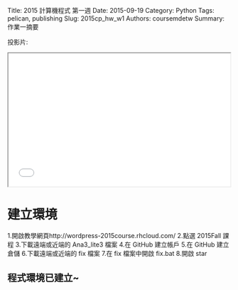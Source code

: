 Title: 2015 計算機程式 第一週
Date: 2015-09-19
Category: Python
Tags: pelican, publishing
Slug: 2015cp_hw_w1
Authors: coursemdetw
Summary: 作業一摘要


投影片:

<iframe src="40423104_cp_w1_p.html" width="500" height="300"></iframe>


建立環境
===========
1.開啟教學網頁http://wordpress-2015course.rhcloud.com/
2.點選 2015Fall 課程
3.下載遠端或近端的 Ana3_lite3 檔案
4.在 GitHub 建立帳戶
5.在 GitHub 建立倉儲
6.下載遠端或近端的 fix 檔案
7.在 fix 檔案中開啟 fix.bat
8.開啟 star

程式環境已建立~
----------------------------